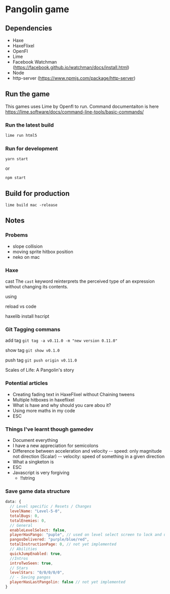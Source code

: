 # Pangolin game

## Dependencies

- Haxe
- HaxeFlixel
- OpenFl
- Lime
- Facebook Watchman (https://facebook.github.io/watchman/docs/install.html)
- Node
- http-server (https://www.npmjs.com/package/http-server)

## Run the game

This games uses Lime by Openfl to run.
Command documentaiton is here https://lime.software/docs/command-line-tools/basic-commands/

### Run the latest build
```bash
lime run html5
```

### Run for development

```
yarn start
```
or

```
npm start
```

## Build for production
```
lime build mac -release
```

## Notes

### Probems
- slope collision
- moving sprite hitbox position
- neko on mac

### Haxe

cast
The `cast` keyword reinterprets the perceived type of an expression without changing its contents.

using

reload vs code

haxelib install hscript 

### Git Tagging commans
add tag
`git tag -a v0.11.0 -m "new version 0.11.0"`

show tag
`git show v0.1.0`

push tag
`git push origin v0.11.0`

Scales of Life: A Pangolin's story

### Potential articles
- Creating fading text in HaxeFlixel without Chaining tweens
- Multiple hitboxes in haxeflixel
- What is haxe and why should you care abou it?
- Using more maths in my code
- ESC

### Things I've learnt though gamedev
- Document everything
- I have a new appreciation for semicolons
- Difference between acceleration and velocity
-- speed: only magnitude not direction (Scalar)
-- velocity: speed of something in a given direction
- What a singketon is
- ESC
- Javascript is very forgiving
  - !!string

### Save game data structure

```js
data: {
  // Level specific / Resets / Changes
  levelName: "Level-5-0",  
  totalBugs: 0,
  totalEnemies: 0,  
  // General
  enableLevelSelect: false,
  playerHasPango: "puple", // used on level select screen to lock and unlock levels and mama dialogue image
  pangosDelivered: "purple/blue/red",
  totalInstructionPage: 0, // not yet implemented
  // Abilities
  quickJumpEnabled: true,
  //Intros
  introTwoSeen: true,
  // Stars
  levelStars: "0/0/0/0/0",
  // - Saving pangos
  playerHasLastPangolin: false // not yet implemented
}
```
